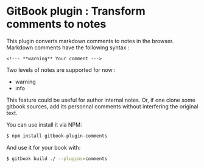GitBook plugin : Transform comments to notes
==============

This plugin converts markdown comments to notes in the browser.
Markdown comments have the following syntax :

```
<!--- **warning** Your comment --->
```

Two levels of notes are supported for now :

- warning
- info

This feature could be useful for author internal notes.
Or, if one clone some gitbook sources, add its personnal comments without interfering the original text.


You can use install it via NPM:

```bash
$ npm install gitbook-plugin-comments
```

And use it for your book with:

```bash
$ gitbook build ./ --plugins=comments
```
